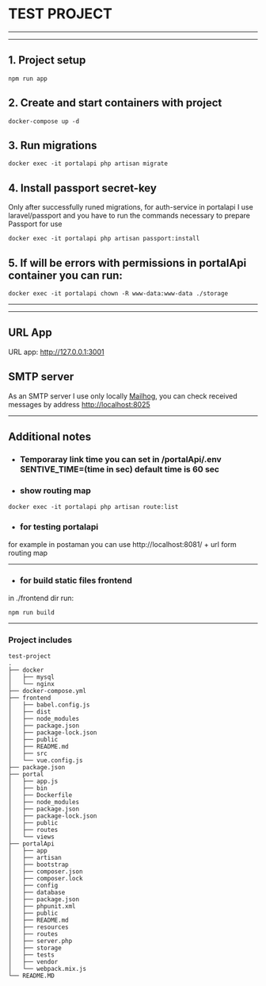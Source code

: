 # TEST PROJECT 
---
---
## 1. Project setup 
```
npm run app
```
## 2. Create and start containers with project
```
docker-compose up -d
```

## 3. Run migrations 

```
docker exec -it portalapi php artisan migrate
```


## 4. Install passport secret-key
Only after successfully runed migrations, for auth-service in portalapi I use laravel/passport and you have to run the commands necessary to prepare Passport for use
```
docker exec -it portalapi php artisan passport:install
```
## 5. If will be errors with permissions  in portalApi container you can run:

```
docker exec -it portalapi chown -R www-data:www-data ./storage

```
---
---



## **URL App**


URL app: <a href="http://127.0.0.1:3001">http://127.0.0.1:3001 </a>


 
## **SMTP server**
As an SMTP server I use only locally [Mailhog](http://localhost:8025), you can check received  messages by address <a href="http://localhost:8025">http://localhost:8025 </a>



---

## **Additional notes**

* ### **Temporaray link time you can set in /portalApi/.env SENTIVE_TIME=(time in sec) default time is 60 sec**
* ###   **show routing map**
```
docker exec -it portalapi php artisan route:list
```
* ###   **for testing portalapi**

for example in postaman you can use http://localhost:8081/ + url form routing map

---
* ###   **for build static files frontend**

in  ./frontend dir run: 
```
npm run build
```

---
###   **Project includes**
```
test-project
.
├── docker
│   ├── mysql
│   └── nginx
├── docker-compose.yml
├── frontend
│   ├── babel.config.js
│   ├── dist
│   ├── node_modules
│   ├── package.json
│   ├── package-lock.json
│   ├── public
│   ├── README.md
│   ├── src
│   └── vue.config.js
├── package.json
├── portal
│   ├── app.js
│   ├── bin
│   ├── Dockerfile
│   ├── node_modules
│   ├── package.json
│   ├── package-lock.json
│   ├── public
│   ├── routes
│   └── views
├── portalApi
│   ├── app
│   ├── artisan
│   ├── bootstrap
│   ├── composer.json
│   ├── composer.lock
│   ├── config
│   ├── database
│   ├── package.json
│   ├── phpunit.xml
│   ├── public
│   ├── README.md
│   ├── resources
│   ├── routes
│   ├── server.php
│   ├── storage
│   ├── tests
│   ├── vendor
│   └── webpack.mix.js
└── README.MD


```
